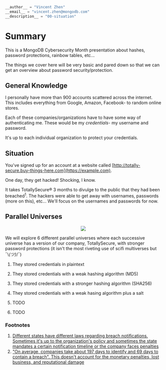 ```python
__author__ = "Vincent Zhen"
__email__ = "vincent.zhen@mongodb.com"
__description__ = "00-situation"
```

# Summary

This is a MongoDB Cybersecurity Month presentation about hashes, password protections, rainbow tables, etc...

The things we cover here will be very basic and pared down so that we can get an overview about password security/protection.

## General Knowledge

I personally have more than 900 accounts scattered across the internet. This includes everything from Google, Amazon, Facebook- to random online stores.

Each of these companies/organizations have to have some way of authenticating me. These would be my *credentials*- my username and password.

It's up to each individual organization to protect your credentials.

## Situation

You've signed up for an account at a website called [http://totally-secure.buy-things-here.com](https://example.com).

One day, they get hacked! Shocking, I know. 

It takes TotallySecure® 3 months to divulge to the public that they had been breached<sup>1</sup>. The hackers were able to get away with usernames, passwords (more on this), etc... We'll focus on the usernames and passwords for now.

## Parallel Universes

<p align="center"> <img src="https://cdn3.whatculture.com/images/2013/03/community-dice-600x338.jpg"> </p>

We will explore 6 different parallel universes where each successive universe has a version of our company, TotallySecure, with stronger password protections (it isn't the most riveting use of scifi multiverses but ¯\\_(ツ)_/¯)

1. They stored credentials in plaintext

2. They stored credentials with a weak hashing algorithm (MD5)

3. They stored credentials with a stronger hashing algorithm (SHA256)

4. They stored credentials with a weak hasing algorithm plus a salt

5. TODO

6. TODO

### Footnotes

1. [Different states have different laws regarding breach notifications. Sometimes it's up to the organization's policy and sometimes the state mandates a certain notification timeline or the company faces penalties](https://www.itgovernanceusa.com/data-breach-notification-laws#:~:text=Notification%20shall%20be%20made%20without,provided%20to%20the%20Attorney%20General.)
2. ["On average, companies take about 197 days to identify and 69 days to contain a breach". This doesn't account for the monetary penalties, lost business, and reputational damage](https://www.ibm.com/security/digital-assets/cost-data-breach-report/#/)
